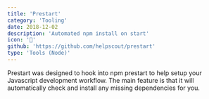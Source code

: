 ```yaml
---
title: 'Prestart'
category: 'Tooling'
date: 2018-12-02
description: 'Automated npm install on start'
icon: '🔑'
github: 'https://github.com/helpscout/prestart'
type: 'Tools (Node)'
---
```


Prestart was designed to hook into npm prestart to help setup your Javascript development workflow. The main feature is that it will automatically check and install any missing dependencies for you.

